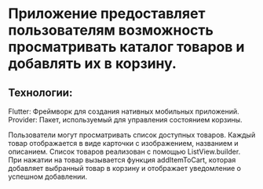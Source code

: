 # Приложение предоставляет пользователям возможность просматривать каталог товаров и добавлять их в корзину.

## Технологии:
Flutter: Фреймворк для создания нативных мобильных приложений.
Provider: Пакет, используемый для управления состоянием корзины.

Пользователи могут просматривать список доступных товаров. Каждый товар отображается в виде карточки с изображением, названием и описанием. Список товаров реализован с помощью ListView.builder. При нажатии на товар вызывается функция addItemToCart, которая добавляет выбранный товар в корзину и отображает уведомление о успешном добавлении.
